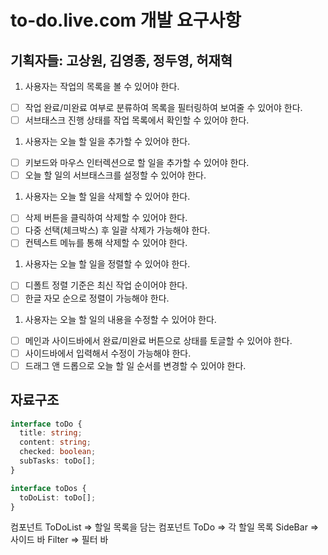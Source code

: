 # to-do.live.com 개발 요구사항

## 기획자들: 고상원, 김영종, 정두영, 허재혁

1. 사용자는 작업의 목록을 볼 수 있어야 한다.

- [ ] 작업 완료/미완료 여부로 분류하여 목록을 필터링하여 보여줄 수 있어야 한다.
- [ ] 서브태스크 진행 상태를 작업 목록에서 확인할 수 있어야 한다.

1. 사용자는 오늘 할 일을 추가할 수 있어야 한다.

- [ ] 키보드와 마우스 인터렉션으로 할 일을 추가할 수 있어야 한다.
- [ ] 오늘 할 일의 서브태스크를 설정할 수 있어야 한다.

1. 사용자는 오늘 할 일을 삭제할 수 있어야 한다.

- [ ] 삭제 버튼을 클릭하여 삭제할 수 있어야 한다.
- [ ] 다중 선택(체크박스) 후 일괄 삭제가 가능해야 한다.
- [ ] 컨텍스트 메뉴를 통해 삭제할 수 있어야 한다.

1. 사용자는 오늘 할 일을 정렬할 수 있어야 한다.

- [ ] 디폴트 정렬 기준은 최신 작업 순이어야 한다.
- [ ] 한글 자모 순으로 정렬이 가능해야 한다.

1. 사용자는 오늘 할 일의 내용을 수정할 수 있어야 한다.

- [ ] 메인과 사이드바에서 완료/미완료 버튼으로 상태를 토글할 수 있어야 한다.
- [ ] 사이드바에서 입력해서 수정이 가능해야 한다.
- [ ] 드래그 앤 드롭으로 오늘 할 일 순서를 변경할 수 있어야 한다.

## 자료구조

```ts
interface toDo {
  title: string;
  content: string;
  checked: boolean;
  subTasks: toDo[];
}

interface toDos {
  toDoList: toDo[];
}
```

컴포넌트
ToDoList ⇒ 할일 목록을 담는 컴포넌트
ToDo ⇒ 각 할일 목록
SideBar ⇒ 사이드 바
Filter ⇒ 필터 바
